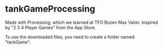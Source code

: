 # tankGameProcessing
Made with Processing, which we learned at TFO Bozen Max Valier.
Inspired by "2 3 4 Player Games" from the App Store.

To use the downloaded files, you need to create a folder named "tankGame".
